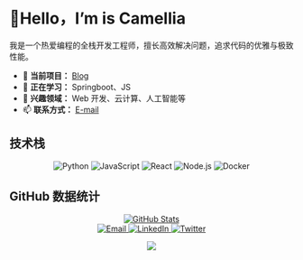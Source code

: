 # 👋Hello，I’m is Camellia

我是一个热爱编程的全栈开发工程师，擅长高效解决问题，追求代码的优雅与极致性能。  

- 🔭 **当前项目：** [Blog](https://github.com/Camellia093/Blog)
- 🌱 **正在学习：** Springboot、JS
- 💬 **兴趣领域：** Web 开发、云计算、人工智能等
- 📫 **联系方式：** [E-mail](mailto:Yao050224@outlook.com)

## 技术栈

<div align="center">
  <img src="https://img.shields.io/badge/-Python-3776AB?style=for-the-badge&logo=python&logoColor=white" alt="Python"/>
  <img src="https://img.shields.io/badge/-JavaScript-F7DF1E?style=for-the-badge&logo=javascript&logoColor=black" alt="JavaScript"/>
  <img src="https://img.shields.io/badge/-React-61DAFB?style=for-the-badge&logo=react&logoColor=black" alt="React"/>
  <img src="https://img.shields.io/badge/-Node.js-339933?style=for-the-badge&logo=node.js&logoColor=white" alt="Node.js"/>
  <img src="https://img.shields.io/badge/-Docker-2496ED?style=for-the-badge&logo=docker&logoColor=white" alt="Docker"/>
</div>



## GitHub 数据统计

<div align="center">
  <a href="https://github.com/Camellia093">
    <img src="https://github-readme-stats.vercel.app/api?username=YourUsername&theme=tokyonight&show_icons=true" alt="GitHub Stats"/>
  </a>
</div>



<div align="center">
  <a href="mailto:your-email@example.com">
    <img src="https://img.shields.io/badge/Email-D14836?style=for-the-badge&logo=gmail&logoColor=white" alt="Email"/>
  </a>
  <a href="https://www.linkedin.com/in/yourprofile">
    <img src="https://img.shields.io/badge/LinkedIn-0A66C2?style=for-the-badge&logo=linkedin&logoColor=white" alt="LinkedIn"/>
  </a>
  <a href="https://twitter.com/yourprofile">
    <img src="https://img.shields.io/badge/Twitter-1DA1F2?style=for-the-badge&logo=twitter&logoColor=white" alt="Twitter"/>
  </a>
</div>





<p align="center">
  <a href="https://skillicons.dev">
    <img src="https://skillicons.dev/icons?i=git,vue,apple,css,discord,github,html,js,linux,mysql,npm,ps,pr,pinia,postman,twitter,ts,py,pycharm,vite,vscode,c,vim" />
  </a>
</p>


